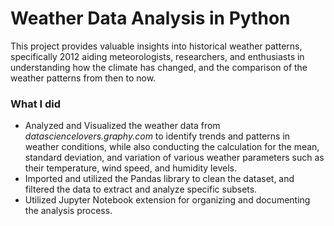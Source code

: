 # Weather Data Analysis in Python
This project provides valuable insights into historical weather patterns, specifically 2012 aiding meteorologists, researchers, and enthusiasts in understanding how the climate has changed, and the comparison of the weather patterns from then to now.

### What I did
- Analyzed and Visualized the weather data from _datasciencelovers.graphy.com_ to identify trends and patterns in weather conditions, while also conducting the calculation for the mean, standard deviation, and variation of various weather parameters such as their temperature, wind speed, and humidity levels. 
- Imported and utilized the Pandas library to clean the dataset, and filtered the data to extract and analyze specific subsets.
- Utilized Jupyter Notebook extension for organizing and documenting the analysis process.
